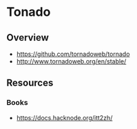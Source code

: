 # Tonado


## Overview

- https://github.com/tornadoweb/tornado
- http://www.tornadoweb.org/en/stable/


## Resources

### Books

- https://docs.hacknode.org/itt2zh/
